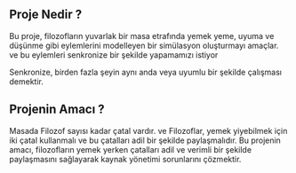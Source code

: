 
## Proje Nedir ?
Bu proje, filozofların yuvarlak bir masa etrafında yemek yeme, uyuma ve düşünme gibi eylemlerini modelleyen bir simülasyon oluşturmayı amaçlar. ve bu eylemleri senkronize bir şekilde yapamamızı istiyor

Senkronize, birden fazla şeyin aynı anda veya uyumlu bir şekilde çalışması demektir.

## Projenin Amacı ?
Masada Filozof sayısı kadar çatal vardır. ve Filozoflar, yemek yiyebilmek için iki çatal kullanmalı ve bu çatalları adil bir şekilde paylaşmalıdır.
Bu projenin amacı, filozofların yemek yerken çatalları adil ve verimli bir şekilde paylaşmasını sağlayarak kaynak yönetimi sorunlarını çözmektir.
